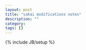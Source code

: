 ```yaml
---
layout: post
title: "sakai modifications notes"
description: ""
category: 
tags: []
---
```

{% include JB/setup %}
